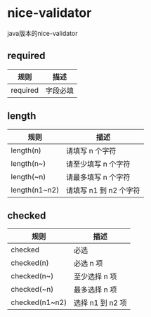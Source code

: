 # nice-validator
java版本的nice-validator

## required

|规则|描述
|-|-
|required |字段必填 

## length

|规则|描述
|-|-
|length(n)	|请填写 n 个字符
|length(n~)	|请至少填写 n 个字符
|length(~n)	|请最多填写 n 个字符
|length(n1~n2)	|请填写 n1 到 n2 个字符

## checked

|规则|描述
|-|-
|checked	|必选
|checked(n)	|必选 n 项
|checked(n~)	|至少选择 n 项
|checked(~n)	|最多选择 n 项
|checked(n1~n2)	|选择 n1 到 n2 项

